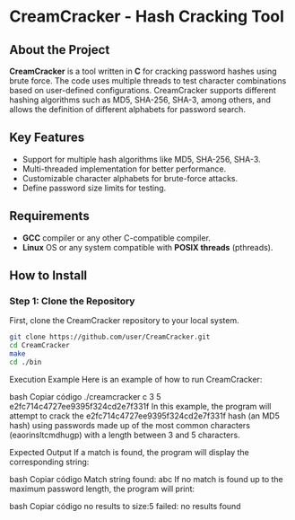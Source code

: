 # CreamCracker - Hash Cracking Tool

## About the Project

**CreamCracker** is a tool written in **C** for cracking password hashes using brute force. The code uses multiple threads to test character combinations based on user-defined configurations. CreamCracker supports different hashing algorithms such as MD5, SHA-256, SHA-3, among others, and allows the definition of different alphabets for password search.

## Key Features

- Support for multiple hash algorithms like MD5, SHA-256, SHA-3.
- Multi-threaded implementation for better performance.
- Customizable character alphabets for brute-force attacks.
- Define password size limits for testing.

## Requirements

- **GCC** compiler or any other C-compatible compiler.
- **Linux** OS or any system compatible with **POSIX threads** (pthreads).

## How to Install

### Step 1: Clone the Repository

First, clone the CreamCracker repository to your local system.

```bash
git clone https://github.com/user/CreamCracker.git
cd CreamCracker
make
cd ./bin
```


Execution Example
Here is an example of how to run CreamCracker:

bash
Copiar código
./creamcracker c 3 5 e2fc714c4727ee9395f324cd2e7f331f
In this example, the program will attempt to crack the e2fc714c4727ee9395f324cd2e7f331f hash (an MD5 hash) using passwords made up of the most common characters (eaorinsltcmdhugp) with a length between 3 and 5 characters.

Expected Output
If a match is found, the program will display the corresponding string:

bash
Copiar código
Match string found: abc
If no match is found up to the maximum password length, the program will print:

bash
Copiar código
no results to size:5
failed: no results found
